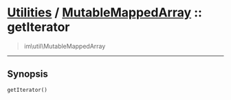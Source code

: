 # [Utilities](util.md) / [MutableMappedArray](util-MutableMappedArray.md) :: getIterator
 > im\util\MutableMappedArray
____

## Synopsis
```php
getIterator()
```

